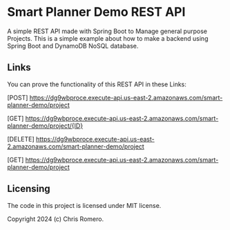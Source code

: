 # Smart Planner Demo REST API

A simple REST API made with Spring Boot to Manage general purpose Projects.
This is a simple example about how to make a backend using Spring Boot and
DynamoDB NoSQL database.

## Links

You can prove the functionality of this REST API in these Links:

[POST]
https://dg9wbproce.execute-api.us-east-2.amazonaws.com/smart-planner-demo/project

[GET]
https://dg9wbproce.execute-api.us-east-2.amazonaws.com/smart-planner-demo/project/{ID}

[DELETE]
https://dg9wbproce.execute-api.us-east-2.amazonaws.com/smart-planner-demo/project

[GET]
https://dg9wbproce.execute-api.us-east-2.amazonaws.com/smart-planner-demo/project

## Licensing

The code in this project is licensed under MIT license.

Copyright 2024 (c) Chris Romero.
